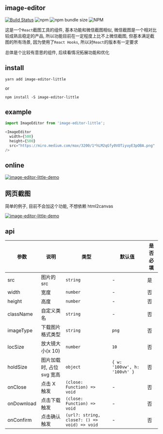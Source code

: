 ## image-editor

[![Build Status](https://travis-ci.org/shiyangzhaoa/image-editor.svg?branch=master)](https://travis-ci.org/shiyangzhaoa/image-editor) ![npm](https://img.shields.io/npm/dm/image-editor-little?style=flat-square) ![npm bundle size](https://img.shields.io/bundlephobia/minzip/image-editor-little?style=flat-square) ![NPM](https://img.shields.io/npm/l/image-editor-little?style=flat-square)

这是一个`React`截图工具的组件, 基本功能和微信截图相似, 微信截图是一个相对比较成熟且稳定的产品, 所以功能目前在一定程度上比不上微信截图, 但基本满足截图的所有场景, 因为使用了`React Hooks`, 所以对`React`的版本有一定要求

总体是个比较有意思的组件, 后续看情况拓展功能和优化

## install

```shell
yarn add image-editor-little
```

or

```shell
npm install -S image-editor-little
```

## example

```js
import ImageEditor from 'image-editor-little';

<ImageEditor
  width={500}
  height={500}
  src="https://miro.medium.com/max/3200/1*hLM2qGfy0VOTiyuyE3pOBA.png"
/>
```

## online

[![image-editor-little-demo](https://codesandbox.io/static/img/play-codesandbox.svg)](https://codesandbox.io/embed/youthful-visvesvaraya-11iv1)

## 网页截图

简单的例子, 目前不会加这个功能, 不想依赖 html2canvas

[![image-editor-little-demo](https://codesandbox.io/static/img/play-codesandbox.svg)](https://codesandbox.io/embed/falling-dream-6vwqt)

## api

| 参数 | 说明 | 类型 | 默认值 | 是否必填 |
| --- | --- | --- | --- | --- |
| src | 图片的 src | `string` | - | 是 |
| width| 宽度 | `number` | - | 否 |
| height| 高度 | `number` | - | 否 |
| className| 自定义类名 | `string` | - | 否 |
| imageType | 下载图片格式类型 | `string` | `png` | 否 |
| locSize| 放大镜大小(x 10) | `number` | `10` | 否 |
| holdSize| 图片加载时, 占位 svg 宽高 | `object` | `{ w: '100vw', h: '100vh' }` | 否 |
| onClose | 点击 X 触发 | `(close: Function) => void` | - | 否 |
| onDownload | 点击下载触发 | `(close: Function) => void` | - | 否 |
| onConfirm| 点击确认触发 | `(url?: string, close?: () => void) => void` | - | 否 |
